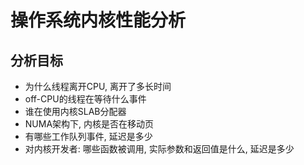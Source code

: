 # 操作系统内核性能分析

## 分析目标

- 为什么线程离开CPU, 离开了多长时间
- off-CPU的线程在等待什么事件
- 谁在使用内核SLAB分配器
- NUMA架构下, 内核是否在移动页
- 有哪些工作队列事件, 延迟是多少
- 对内核开发者: 哪些函数被调用, 实际参数和返回值是什么, 延迟是多少
